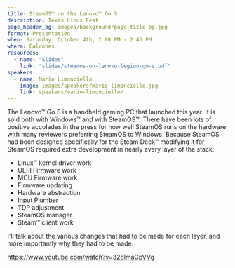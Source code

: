 ```yaml
---
title: SteamOS™ on the Lenovo™ Go S
description: Texas Linux Fest
page_header_bg: images/background/page-title-bg.jpg
format: Presentation
when: Saturday, October 4th, 2:00 PM - 2:45 PM
where: Balcones
resources:
  - name: "Slides"
    link: "slides/steamos-on-lenovo-legion-go-s.pdf"
speakers:
  - name: Mario Limonciello
    image: images/speakers/mario-limonciello.jpg
    link: speakers/mario-limonciello/
---
```


The Lenovo™ Go S is a handheld gaming PC that launched this year.  It is sold
both with Windows™ and with SteamOS™.  There have been lots of positive
accolades in the press for how well SteamOS runs on the hardware, with many
reviewers preferring SteamOS to Windows.  Because SteamOS had been designed
specifically for the Steam Deck™ modifying it for SteamOS required extra
development in nearly every layer of the stack:

* Linux™ kernel driver work
* UEFI Firmware work
* MCU Firmware work
* Firmware updating
* Hardware abstraction
* Input Plumber
* TDP adjustment
* SteamOS manager
* Steam™ client work

I'll talk about the various changes that had to be made for each layer, and
more importantly why they had to be made.

<https://www.youtube.com/watch?v=32dlmaCpVVg>
